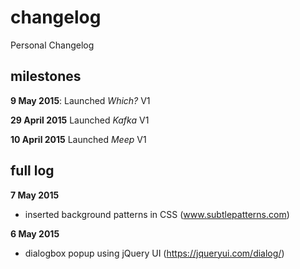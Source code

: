 # changelog
Personal Changelog

## milestones

**9 May 2015**: Launched *Which?* V1

**29 April 2015** Launched *Kafka* V1

**10 April 2015** Launched *Meep* V1

## full log

**7 May 2015**
+ inserted background patterns in CSS (www.subtlepatterns.com)

**6 May 2015**
+ dialogbox popup using jQuery UI (https://jqueryui.com/dialog/)
